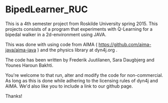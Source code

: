 # BipedLearner_RUC
This is a 4th semester project from Roskilde University spring 2015. This projects consists of a program that experiments
with Q-Learning for a bipedal walker in a 2d-environment using JAVA. 

This was done with using code from AIMA ( https://github.com/aima-java/aima-java )
and the physics library at dyn4j.org . 

The code has been written by Frederik Juutilanen, Sara Daugbjerg and Younes Haroun Bakhti.

You're welcome to that run, alter and modify the code for non-commercial. As long as this is done while adhering
to the licensing rules of dyn4j and AIMA. We'd also like you to include a link to our github page.

Thanks!
